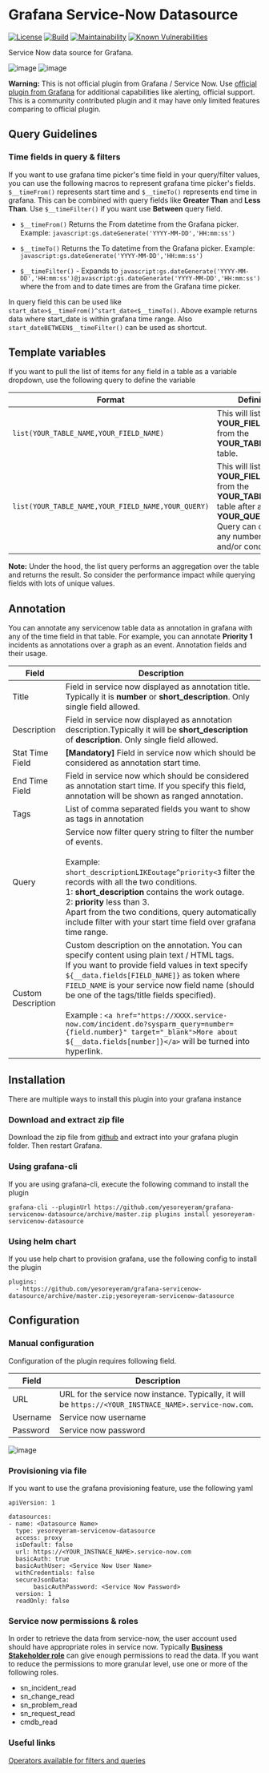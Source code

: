 # Grafana Service-Now Datasource

[![License](https://img.shields.io/github/license/yesoreyeram/grafana-servicenow-datasource)](LICENSE)
[![Build](https://github.com/yesoreyeram/grafana-servicenow-datasource/workflows/Build%20&%20Publish/badge.svg)](https://github.com/yesoreyeram/grafana-servicenow-datasource/actions?query=workflow%3A%22Build+%26+Publish%22)
[![Maintainability](https://api.codeclimate.com/v1/badges/83c309f7c60efdfd2fd3/maintainability)](https://codeclimate.com/github/yesoreyeram/grafana-servicenow-datasource/maintainability)
[![Known Vulnerabilities](https://snyk.io/test/github/yesoreyeram/grafana-servicenow-datasource/badge.svg)](https://snyk.io/test/github/yesoreyeram/grafana-servicenow-datasource)

Service Now data source for Grafana. 

![image](https://user-images.githubusercontent.com/153843/90498026-b5f2d100-e13f-11ea-9068-08f496d1df30.png)
![image](https://user-images.githubusercontent.com/153843/90538813-f7eb3980-e176-11ea-9a51-bf9ee1be2a78.png)

**Warning:** This is not official plugin from Grafana / Service Now. Use [official plugin from Grafana](https://grafana.com/grafana/plugins/grafana-servicenow-datasource) for additional capabilities like alerting, official support. This is a community contributed plugin and it may have only limited features comparing to official plugin.

## Query Guidelines

### Time fields in query & filters

If you want to use grafana time picker's time field in your query/filter values, you can use the following macros to represent grafana time picker's fields. `$__timeFrom()` represents start time and `$__timeTo()` represents end time in grafana. This can be combined with query fields like **Greater Than** and **Less Than**. Use `$__timeFilter()` if you want use **Between** query field.

* `$__timeFrom()` Returns the From datetime from the Grafana picker. Example: `javascript:gs.dateGenerate('YYYY-MM-DD','HH:mm:ss')`

* `$__timeTo()` Returns the To datetime from the Grafana picker. Example: `javascript:gs.dateGenerate('YYYY-MM-DD','HH:mm:ss')`

* `$__timeFilter()` - Expands to `javascript:gs.dateGenerate('YYYY-MM-DD','HH:mm:ss')@javascript:gs.dateGenerate('YYYY-MM-DD','HH:mm:ss')` where the from and to date times are from the Grafana time picker.

In query field this can be used like `start_date>$__timeFrom()^start_date<$__timeTo()`. Above example returns data where start_date is within grafana time range. Also `start_dateBETWEEN$__timeFilter()` can be used as shortcut.

## Template variables

If you want to pull the list of items for any field in a table as a variable dropdown, use the following query to define the variable

| Format | Definition | Example |
|--------|------------|---------|
|`list(YOUR_TABLE_NAME,YOUR_FIELD_NAME)` | This will list all the **YOUR_FIELD_NAME** from the **YOUR_TABLE_NAME** table. | `list(incident,state)` will list all the state values from the incident table.|
| `list(YOUR_TABLE_NAME,YOUR_FIELD_NAME,YOUR_QUERY)` | This will list all the **YOUR_FIELD_NAME** from the **YOUR_TABLE_NAME** table after applying **YOUR_QUERY** filter. Query can contain any number of and/or conditions | `list(change_request,assignment_group,assignment_group.nameLIKEInfra)` will list all the assignment_groups from the change_request table where the assignment group name is like Infra. |

**Note:** Under the hood, the list query performs an aggregation over the table and returns the result. So consider the performance impact while querying fields with lots of unique values. 

## Annotation

You can annotate any servicenow table data as annotation in grafana with any of the time field in that table. For example, you can annotate **Priority 1** incidents as annotations over a graph as an event. Annotation fields and their usage.

| Field | Description |
|-------|-------------|
| Title | Field in service now displayed as annotation title. Typically it is **number** or **short_description**. Only single field allowed.   |
| Description| Field in service now displayed as annotation description.Typically it will be **short_description** of **description**. Only single field allowed. |
| Stat Time Field | **[Mandatory]** Field in service now which should be considered as annotation start time. |
| End Time Field | Field in service now which should be considered as annotation start time. If you specify this field, annotation will be shown as ranged annotation. |
| Tags | List of comma separated fields you want to show as tags in annotation |
| Query | Service now filter query string to filter the number of events.<br/><br/>Example: `short_descriptionLIKEoutage^priority<3` filter the records with all the two conditions. <br/>1: **short_description** contains the work outage.<br/>2: **priority** less than 3.<br/>Apart from the two conditions, query automatically include filter with your start time field over grafana time range.|
| Custom Description | Custom description on the annotation. You can specify content using plain text / HTML tags.<br/> If you want to provide field values in text specify `${__data.fields[FIELD_NAME]}` as token where `FIELD_NAME` is your service now field name (should be one of the tags/title fields specified).<br/><br/>Example : `<a href="https://XXXX.service-now.com/incident.do?sysparm_query=number={field.number}" target="_blank">More about ${__data.fields[number]}</a>` will be turned into hyperlink. |

## Installation

There are multiple ways to install this plugin into your grafana instance

### Download and extract zip file

Download the zip file from [github](https://github.com/yesoreyeram/grafana-servicenow-datasource/archive/master.zip) and extract into your grafana plugin folder. Then restart Grafana.

### Using grafana-cli

If you are using grafana-cli, execute the following command to install the plugin

```
grafana-cli --pluginUrl https://github.com/yesoreyeram/grafana-servicenow-datasource/archive/master.zip plugins install yesoreyeram-servicenow-datasource
```

### Using helm chart

If you use help chart to provision grafana, use the following config to install the plugin

```
plugins:
  - https://github.com/yesoreyeram/grafana-servicenow-datasource/archive/master.zip;yesoreyeram-servicenow-datasource
```

## Configuration

### Manual configuration

Configuration of the plugin requires following field.

| Field      | Description |
|------------|-------------|
| URL        | URL for the service now instance. Typically, it will be `https://<YOUR_INSTNACE_NAME>.service-now.com`. |
| Username   | Service now username |
| Password   | Service now password |

![image](https://user-images.githubusercontent.com/153843/90634456-9e8b1500-e21f-11ea-8e3c-b2fa366e2150.png)

### Provisioning via file

If you want to use the grafana provisioning feature, use the following yaml

```
apiVersion: 1

datasources:
- name: <Datasource Name>
  type: yesoreyeram-servicenow-datasource
  access: proxy
  isDefault: false
  url: https://<YOUR_INSTNACE_NAME>.service-now.com
  basicAuth: true
  basicAuthUser: <Service Now User Name>
  withCredentials: false
  secureJsonData:
       basicAuthPassword: <Service Now Password>
  version: 1
  readOnly: false
```

### Service now permissions & roles

In order to retrieve the data from service-now, the user account used should have appropriate roles in service now. Typically [**Business Stakeholder role**](https://docs.servicenow.com/bundle/orlando-it-business-management/page/product/project-portfolio-suite-with-financials/reference/business-stakeholder-role-ppm.html) can give enough permissions to read the data. If you want to reduce the permissions to more granular level, use one or more of the following roles.

* sn_incident_read
* sn_change_read
* sn_problem_read
* sn_request_read
* cmdb_read

### Useful links

[Operators available for filters and queries](https://docs.servicenow.com/bundle/paris-platform-user-interface/page/use/common-ui-elements/reference/r_OpAvailableFiltersQueries.html) 
